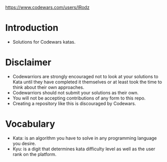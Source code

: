 https://www.codewars.com/users/lRodz

# Introduction
- Solutions for Codewars katas.

# Disclaimer
- Codewarriors are strongly encouraged not to look at your solutions to Kata until they have completed it themselves or at least took the time to think about their own approaches.
- Codewarriors should not submit your solutions as their own.
- You will not be accepting contributions of any form to this repo.
- Creating a repository like this is discouraged by Codewars.

# Vocabulary
- Kata: is an algorithm you have to solve in any programming language you desire.
- Kyu: is a digit that determines kata difficulty level as well as the user rank on the platform.


